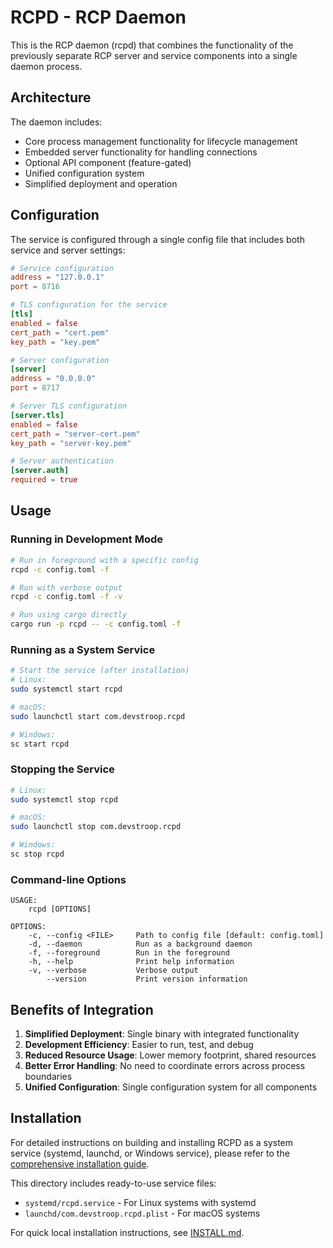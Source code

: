 # RCPD - RCP Daemon

This is the RCP daemon (rcpd) that combines the functionality of the previously separate RCP server and service components into a single daemon process.

## Architecture

The daemon includes:
- Core process management functionality for lifecycle management
- Embedded server functionality for handling connections
- Optional API component (feature-gated)
- Unified configuration system
- Simplified deployment and operation

## Configuration

The service is configured through a single config file that includes both service and server settings:

```toml
# Service configuration
address = "127.0.0.1"
port = 8716

# TLS configuration for the service
[tls]
enabled = false
cert_path = "cert.pem"
key_path = "key.pem"

# Server configuration
[server]
address = "0.0.0.0"
port = 8717

# Server TLS configuration
[server.tls]
enabled = false
cert_path = "server-cert.pem"
key_path = "server-key.pem"

# Server authentication
[server.auth]
required = true
```

## Usage

### Running in Development Mode

```bash
# Run in foreground with a specific config
rcpd -c config.toml -f

# Run with verbose output
rcpd -c config.toml -f -v

# Run using cargo directly
cargo run -p rcpd -- -c config.toml -f
```

### Running as a System Service

```bash
# Start the service (after installation)
# Linux:
sudo systemctl start rcpd

# macOS:
sudo launchctl start com.devstroop.rcpd

# Windows:
sc start rcpd
```

### Stopping the Service

```bash
# Linux:
sudo systemctl stop rcpd

# macOS:
sudo launchctl stop com.devstroop.rcpd

# Windows:
sc stop rcpd
```

### Command-line Options

```
USAGE:
    rcpd [OPTIONS]

OPTIONS:
    -c, --config <FILE>     Path to config file [default: config.toml]
    -d, --daemon            Run as a background daemon
    -f, --foreground        Run in the foreground
    -h, --help              Print help information
    -v, --verbose           Verbose output
        --version           Print version information
```

## Benefits of Integration

1. **Simplified Deployment**: Single binary with integrated functionality
2. **Development Efficiency**: Easier to run, test, and debug
3. **Reduced Resource Usage**: Lower memory footprint, shared resources
4. **Better Error Handling**: No need to coordinate errors across process boundaries
5. **Unified Configuration**: Single configuration system for all components

## Installation

For detailed instructions on building and installing RCPD as a system service (systemd, launchd, or Windows service), please refer to the [comprehensive installation guide](../docs/rcpd-installation.md).

This directory includes ready-to-use service files:
- `systemd/rcpd.service` - For Linux systems with systemd
- `launchd/com.devstroop.rcpd.plist` - For macOS systems

For quick local installation instructions, see [INSTALL.md](INSTALL.md).
